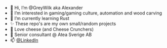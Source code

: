 - 👋 Hi, I’m @GreyWilk aka Alexander
- 👀 I’m interested in gaming/gaming culture, automation and wood carving
- 🌱 I’m currently learning Rust
- ✨ These repo's are my own small/random projects
- 💞️ Love cheese (and Cheese Crunchers)
- 🏢 Senior consultant @ Atea Sverige AB
- 📫 [@LinkedIn](https://www.linkedin.com/in/alexanderbertz/) 

<!---
GreyWilk/GreyWilk is a ✨ special ✨ repository because its `README.md` (this file) appears on your GitHub profile.
You can click the Preview link to take a look at your changes.
--->
